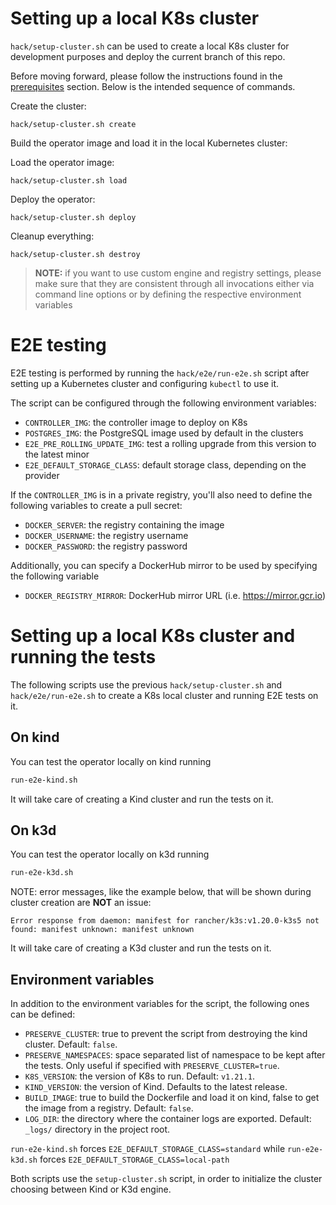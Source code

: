 # Setting up a local K8s cluster

`hack/setup-cluster.sh` can be used to create a local K8s cluster for development
purposes and deploy the current branch of this repo.

Before moving forward, please follow the instructions found in the
[prerequisites](../../DEVELOPERS.md#setting-up-your-workstation-for-cnp-development) section. Below is the intended sequence
of commands.

Create the cluster:

```console
hack/setup-cluster.sh create
```

Build the operator image and load it in the local Kubernetes cluster:

Load the operator image:

```console
hack/setup-cluster.sh load
```

Deploy the operator:

```console
hack/setup-cluster.sh deploy
```

Cleanup everything:

```console
hack/setup-cluster.sh destroy
```

> **NOTE:** if you want to use custom engine and registry settings, please make
> sure that they are consistent through all invocations either via command line
> options or by defining the respective environment variables

# E2E testing

E2E testing is performed by running the `hack/e2e/run-e2e.sh` script after setting
up a Kubernetes cluster and configuring `kubectl` to use it.

The script can be configured through the following environment variables:

* `CONTROLLER_IMG`: the controller image to deploy on K8s
* `POSTGRES_IMG`: the PostgreSQL image used by default in the clusters
* `E2E_PRE_ROLLING_UPDATE_IMG`: test a rolling upgrade from this version to the
  latest minor
* `E2E_DEFAULT_STORAGE_CLASS`: default storage class, depending on the provider

If the `CONTROLLER_IMG` is in a private registry, you'll also need to define
the following variables to create a pull secret:

* `DOCKER_SERVER`: the registry containing the image
* `DOCKER_USERNAME`: the registry username
* `DOCKER_PASSWORD`: the registry password

Additionally, you can specify a DockerHub mirror to be used by
specifying the following variable

* `DOCKER_REGISTRY_MIRROR`: DockerHub mirror URL (i.e. https://mirror.gcr.io)

# Setting up a local K8s cluster and running the tests

The following scripts use the previous `hack/setup-cluster.sh` and `hack/e2e/run-e2e.sh`
to create a K8s local cluster and running E2E tests on it.

## On kind

You can test the operator locally on kind running

``` bash
run-e2e-kind.sh
```

It will take care of creating a Kind cluster and run the tests on it.

## On k3d

You can test the operator locally on k3d running

``` bash
run-e2e-k3d.sh
```

NOTE: error messages, like the example below, that will be shown during cluster creation are **NOT** an issue:

```
Error response from daemon: manifest for rancher/k3s:v1.20.0-k3s5 not found: manifest unknown: manifest unknown
```

It will take care of creating a K3d cluster and run the tests on it.

## Environment variables

In addition to the environment variables for the script,
the following ones can be defined:

* `PRESERVE_CLUSTER`: true to prevent the script from destroying the kind cluster.
  Default: `false`.
* `PRESERVE_NAMESPACES`: space separated list of namespace to be kept after
  the tests. Only useful if specified with `PRESERVE_CLUSTER=true`.
* `K8S_VERSION`: the version of K8s to run. Default: `v1.21.1`.
* `KIND_VERSION`: the version of Kind. Defaults to the latest release.
* `BUILD_IMAGE`: true to build the Dockerfile and load it on kind,
  false to get the image from a registry. Default: `false`.
* `LOG_DIR`: the directory where the container logs are exported. Default:
  `_logs/` directory in the project root.

`run-e2e-kind.sh` forces `E2E_DEFAULT_STORAGE_CLASS=standard` while `run-e2e-k3d.sh` forces `E2E_DEFAULT_STORAGE_CLASS=local-path`

Both scripts use the `setup-cluster.sh` script, in order to initialize the cluster
choosing between Kind or K3d engine.
